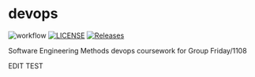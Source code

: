 # devops
![workflow](https://github.com/SEM-FRI-1108/devops/actions/workflows/main.yml/badge.svg)
[![LICENSE](https://img.shields.io/github/license/SEM-FRI-1108/devops.svg?style=flat-square)](https://github.com/SEM-FRI-1108/devops/blob/master/LICENSE)
[![Releases](https://img.shields.io/github/release/SEM-FRI-1108/devops/all.svg?style=flat-square)](https://github.com/SEM-FRI-1108/devops/releases)

Software Engineering Methods devops coursework for Group Friday/1108

EDIT TEST
